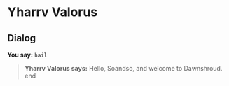 # Yharrv Valorus
## Dialog

**You say:** `hail`



>**Yharrv Valorus says:** Hello, Soandso, and welcome to Dawnshroud.
end
